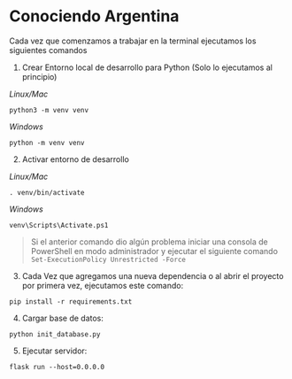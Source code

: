 # Conociendo Argentina

Cada vez que comenzamos a trabajar en la terminal ejecutamos los siguientes comandos
1. Crear Entorno local de desarrollo para Python (Solo lo ejecutamos al principio)

_Linux/Mac_

```
python3 -m venv venv
```

_Windows_

```
python -m venv venv
```

2. Activar entorno de desarrollo

_Linux/Mac_

```
. venv/bin/activate
```

_Windows_

```
venv\Scripts\Activate.ps1
```

> Si el anterior comando dio algún problema iniciar una consola de PowerShell en modo administrador y ejecutar el siguiente comando `Set-ExecutionPolicy Unrestricted -Force`

3. Cada Vez que agregamos una nueva dependencia o al abrir el proyecto por primera vez, ejecutamos este comando:

```
pip install -r requirements.txt
```

4. Cargar base de datos:

```
python init_database.py
```

5. Ejecutar servidor:

```
flask run --host=0.0.0.0
```
